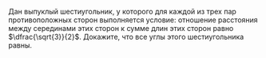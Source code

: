 Дан выпуклый шестиугольник, у которого для каждой из трех пар противоположных сторон выполняется условие: отношение расстояния между серединами этих сторон к сумме длин этих сторон равно $\dfrac{\sqrt{3}}{2}$. Докажите, что все углы этого шестиугольника равны.